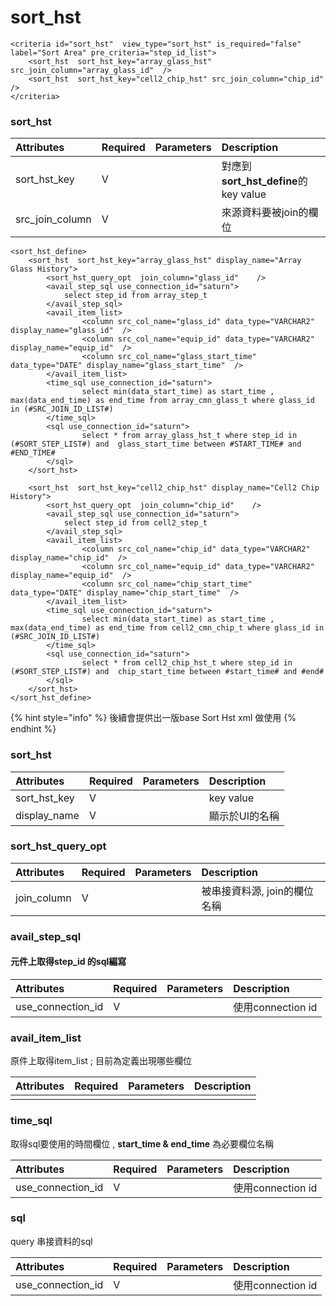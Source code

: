 # sort\_hst

```markup
<criteria id="sort_hst"  view_type="sort_hst" is_required="false" label="Sort Area" pre_criteria="step_id_list">
    <sort_hst  sort_hst_key="array_glass_hst" src_join_column="array_glass_id"  />
    <sort_hst  sort_hst_key="cell2_chip_hst" src_join_column="chip_id"  />
</criteria>
```

### sort\_hst

| Attributes | Required | Parameters | Description |
| :--- | :--- | :--- | :--- |
| sort\_hst\_key | V |  | 對應到**sort\_hst\_define**的key value |
| src\_join\_column | V |  | 來源資料要被join的欄位 |

```markup
<sort_hst_define>
    <sort_hst  sort_hst_key="array_glass_hst" display_name="Array Glass History">
        <sort_hst_query_opt  join_column="glass_id"    />
        <avail_step_sql use_connection_id="saturn">
            select step_id from array_step_t
        </avail_step_sql>
        <avail_item_list> 
                <column src_col_name="glass_id" data_type="VARCHAR2" display_name="glass_id"  />
                <column src_col_name="equip_id" data_type="VARCHAR2" display_name="equip_id"  />
                <column src_col_name="glass_start_time" data_type="DATE" display_name="glass_start_time"  />
        </avail_item_list>
        <time_sql use_connection_id="saturn">
                select min(data_start_time) as start_time , max(data_end_time) as end_time from array_cmn_glass_t where glass_id in (#SRC_JOIN_ID_LIST#) 
        </time_sql>
        <sql use_connection_id="saturn">
                select * from array_glass_hst_t where step_id in (#SORT_STEP_LIST#) and  glass_start_time between #START_TIME# and #END_TIME# 
        </sql>
    </sort_hst>

    <sort_hst  sort_hst_key="cell2_chip_hst" display_name="Cell2 Chip History">
        <sort_hst_query_opt  join_column="chip_id"    />
        <avail_step_sql use_connection_id="saturn">
            select step_id from cell2_step_t
        </avail_step_sql>
        <avail_item_list> 
                <column src_col_name="chip_id" data_type="VARCHAR2" display_name="chip_id"  />
                <column src_col_name="equip_id" data_type="VARCHAR2" display_name="equip_id"  />
                <column src_col_name="chip_start_time" data_type="DATE" display_name="chip_start_time"  />
        </avail_item_list>
        <time_sql use_connection_id="saturn">
                select min(data_start_time) as start_time , max(data_end_time) as end_time from cell2_cmn_chip_t where glass_id in (#SRC_JOIN_ID_LIST#) 
        </time_sql>
        <sql use_connection_id="saturn">
                select * from cell2_chip_hst_t where step_id in (#SORT_STEP_LIST#) and  chip_start_time between #start_time# and #end#
        </sql>
    </sort_hst>
</sort_hst_define>
```

{% hint style="info" %}
後續會提供出一版base Sort Hst xml 做使用
{% endhint %}

### sort\_hst

| Attributes | Required | Parameters | Description |
| :--- | :--- | :--- | :--- |
| sort\_hst\_key | V |  | key value |
| display\_name | V |  | 顯示於UI的名稱 |

### sort\_hst\_query\_opt

| Attributes | Required | Parameters | Description |
| :--- | :--- | :--- | :--- |
| join\_column | V |  | 被串接資料源, join的欄位名稱 |

### avail\_step\_sql

#### 元件上取得step\_id 的sql編寫

| Attributes | Required | Parameters | Description |
| :--- | :--- | :--- | :--- |
| use\_connection\_id | V |  | 使用connection id |

### avail\_item\_list

原件上取得item\_list ; 目前為定義出現哪些欄位

| Attributes | Required | Parameters | Description |
| :--- | :--- | :--- | :--- |
|  |  |  |  |

### time\_sql

取得sql要使用的時間欄位 , **start\_time &  end\_time** 為必要欄位名稱

| Attributes | Required | Parameters | Description |
| :--- | :--- | :--- | :--- |
| use\_connection\_id | V |  | 使用connection id |

### sql

query 串接資料的sql 

| Attributes | Required | Parameters | Description |
| :--- | :--- | :--- | :--- |
| use\_connection\_id | V |  | 使用connection id |

